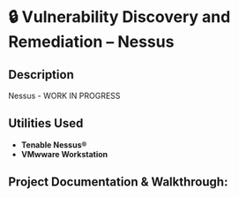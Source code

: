 <h1> 🔒 Vulnerability Discovery and Remediation – Nessus </h1>

 

<h2>Description</h2>
Nessus - WORK IN PROGRESS
<br />


<h2>Utilities Used</h2>

- <b>Tenable Nessus®</b> 
- <b>VMwware Workstation</b>



<h2>Project Documentation & Walkthrough:</h2>

